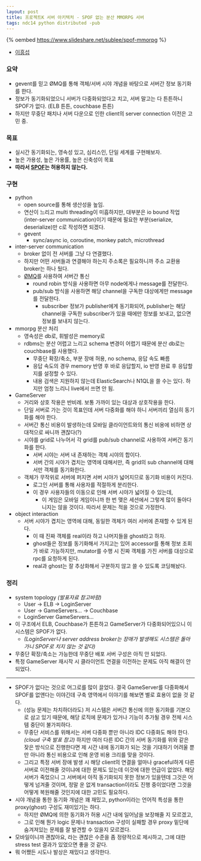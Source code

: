 ```yaml
---
layout: post
title: 프로젝트K 서버 아키텍처 - SPOF 없는 분산 MMORPG 서버
tags: ndc14 python distributed -pub
---
```


{% oembed https://www.slideshare.net/sublee/spof-mmorpg %}

* [이흥섭](https://subl.ee/)

### 요약 ###

* gevent를 믿고 ØMQ를 통해 객체/서버 시야 개념을 바탕으로 서버간 정보 동기화를 한다.
* 정보가 동기화되었으니 서버가 다중화되었다고 치고, 서버 말고는 다 튼튼하니 SPOF가 없다. (ELB 튼튼, couchbase 튼튼)
* 하지만 무중단 패치나 서버 다운으로 인한 client의 server connection 이전은 고민 중.

### 목표 ###

* 실시간 동기화되는, 영속성 있고, 심리스인, 단일 세계를 구현해보자.
* 높은 가용성, 높은 가용률, 높은 신축성이 목표
* **따라서 [SPOF](https://en.wikipedia.org/wiki/Single_point_of_failure)는 허용하지 않는다.**

### 구현 ###

* python
	* open source를 통해 생산성을 높임.
	* 연산이 느리고 multi threading이 미흡하지만, 대부분은 io bound 작업(inter-server communication)이기 때문에 필요한 부분(serialize, deserialize)만 c로 작성하면 되겠다.
	* gevent
		* sync/async io, coroutine, monkey patch, microthread
* inter-server communication
	* broker 없이 전 서버를 그냥 다 연결했다.
	* 하지만 어떤 서버들과 연결해야 하는지 주소록은 필요하니까 주소 교환용 broker는 하나 뒀다.
	* [ØMQ](https://zeromq.org/)를 사용하여 서버간 통신
		* round robin 방식을 사용하면 아무 node에게나 message를 전달한다.
		* pub/sub 방식을 사용하면 해당 channel을 구독한 대상에게만 message를 전달한다.
			* subscriber 정보가 publisher에게 동기화되어, publisher는 해당 channel을 구독한 subscriber가 있을 때에만 정보를 보내고, 없으면 정보를 보내지 않는다.
* mmorpg 분산 처리
	* 영속성은 db로, 휘발성은 memory로
	* rdbms는 분산 어렵고 느리고 schema 변경이 어렵기 때문에 분산 db로는 couchbase를 사용했다.
		* 무중단 확장/축소, 부분 장애 허용, no schema, 응답 속도 빠름
		* 응답 속도의 경우 memory 반영 후 바로 응답할지, io 반영 완료 후 응답할지를 설정할 수 있다.
		* 내용 검색은 지원하지 않는데 ElasticSearch나 N1QL을 쓸 수는 있다. 하지만 엄청 느리니 live에서 쓰면 안 됨.
* GameServer
	* 거리와 상호 작용은 반비례. 보통 가까이 있는 대상과 상호작용을 한다.
	* 단일 서버로 가는 것이 목표인데 서버 다중화를 해야 하니 서버끼리 열심히 동기화를 해야 한다.
	* 서버간 통신 비용이 발생하는데 모바일 클라이언트와의 통신 비용에 비하면 상대적으로 싸니까 괜찮다(?)
	* 시야를 grid로 나누어서 각 grid를 pub/sub channel로 사용하여 서버간 동기화를 한다.
		* 서버 시야는 서버 내 존재하는 객체 시야의 합이다.
		* 서버 간의 시야가 겹치는 영역에 대해서만, 즉 grid의 sub channel에 대해서만 객체를 동기화한다.
	* 객체가 무작위로 서버에 퍼지면 서버 시야가 넓어지므로 동기화 비용이 커진다.
		* 로그인 서버를 통해 사용자를 적절하게 분리한다.
		* 이 경우 사용자들의 이동으로 인해 서버 시야가 넓어질 수 있는데,
			* 이 게임은 모바일 게임이니까 한 번 맺은 세션에서 그렇게 많이 돌아다니지는 않을 것이다. 따라서 문제는 적을 것으로 가정한다.
* object interaction
	* 서버 시야가 겹치는 영역에 대해, 동일한 객체가 여러 서버에 존재할 수 있게 된다.
		* 이 때 진짜 객체를 real이라 하고 나머지들을 ghost라고 하자.
		* ghost들은 정보를 동기화해서 가지고는 있어 accessor를 통해 정보 조회가 바로 가능하지만, mutator를 수행 시 진짜 객체를 가진 서버를 대상으로 rpc를 요청하게 된다.
		* real과 ghost는 잘 추상화해서 구분하지 않고 쓸 수 있도록 코딩해놨다.

### 정리 ###
* system topology *(발표자료 참고바람)*
	* User -&gt; ELB -&gt; LoginServer
	* User -&gt; GameServers... -&gt; Couchbase
	* LoginServer  GameServers...
* 이 구조에서 ELB, Couchbase가 튼튼하고 GameServer가 다중화되어있으니 이 시스템은 SPOF가 없다.
	* *(LoginServer나 server address broker는 장애가 발생해도 시스템은 돌아가니 SPOF로 치지 않는 것 같다)*
* 무중단 확장/축소는 가능한데 무중단 배포 서버 구성은 아직 안 되었다.
* 특정 GameServer 재시작 시 클라이언트 연결을 이전하는 문제도 아직 해결이 안 되었다.

----------

* SPOF가 없다는 것으로 어그로를 많이 끌었다. 결국 GameServer를 다중화해서 SPOF를 없앤다는 이야긴데 구축 영역에서 이야기를 해보면 별로 효용이 없을 것 같다.
	* (성능 문제는 차치하더라도) 저 시스템은 서버간 통신에 의한 동기화를 기본으로 삼고 있기 때문에, 해당 로직에 문제가 있거나 기능이 추가될 경우 전체 시스템 중단이 불가피하다.
	* 무중단 서비스를 위해서는 서버 다중화 뿐만 아니라 IDC 다중화도 해야 한다. *(cloud 구축 발표 참고)* 하지만 여러 다른 IDC 간의 서버 동기화를 위와 같은 잦은 방식으로 진행한다면 제 시간 내에 동기화가 되는 것을 기대하기 어려울 뿐만 아니라 통신 비용으로 인해 운영 비용 크리를 맞을 것이다.
	* 그리고 특정 서버 장애 발생 시 해당 client의 연결을 얼마나 graceful하게 다른 서버로 이전해줄 것이냐에 대한 문제도 있는데 이것에 대한 언급이 없었다. 해당 서버가 죽었으니 그 서버에서 아직 동기화되지 못한 정보가 있을텐데 그것은 어떻게 넘겨줄 것이며, 정말 운 없게 transaction이라도 진행 중이었다면 그것을 어떻게 복원해줄 것인지에 대한 고민도 필요하다.
* 시야 개념을 통한 동기화 개념은 꽤 재밌고, python이라는 언어적 특성을 통한 proxy(ghost) 구성도 재미있기는 하다.
	* 하지만 ØMQ에 의한 동기화가 허용 시간 내에 일어남을 보장해줄 지 모르겠고,
	* 그로 인해 뭔가 logic 문제나 transaction 구성이 실패할 경우 proxy 밑단에 숨겨져있는 문제를 잘 발견할 수 있을지 모르겠다.
* 모바일이니까 괜찮아요, 라는 괜찮은 수준을 좀 정량적으로 제시하고, 그에 대한 stress test 결과가 있었으면 좋을 것 같다.
* 뭐 어쨌든 시도나 발상은 재밌다고 생각한다.
